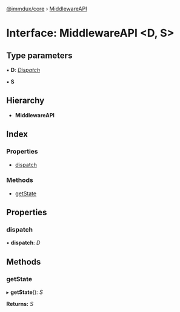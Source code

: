 [@immdux/core](../README.md) › [MiddlewareAPI](middlewareapi.md)

# Interface: MiddlewareAPI <**D, S**>

## Type parameters

▪ **D**: *[Dispatch](dispatch.md)*

▪ **S**

## Hierarchy

* **MiddlewareAPI**

## Index

### Properties

* [dispatch](middlewareapi.md#dispatch)

### Methods

* [getState](middlewareapi.md#getstate)

## Properties

###  dispatch

• **dispatch**: *D*

## Methods

###  getState

▸ **getState**(): *S*

**Returns:** *S*
